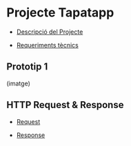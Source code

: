 # Projecte Tapatapp 
- [Descripció del Projecte](tapatapp/Informació/descripcio.md)

- [Requeriments tècnics](tapatapp/Informació/Requeriments.md)

## Prototip 1
(imatge)

## HTTP Request & Response

- [Request](http.request.md)

- [Response](http.response.md)


